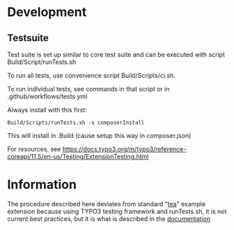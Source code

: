 
# Development

## Testsuite

Test suite is set up similar to core test suite and can be executed with script
Build/Script/runTests.sh

To run all tests, use convenience script Build/Scripts/ci.sh.

To run individual tests, see commands in that script or in .github/workflows/tests.yml

Always install with this first:

    Build/Scripts/runTests.sh -s composerInstall

This will install in .Build (cause setup this way in composer.json)

For resources, see https://docs.typo3.org/m/typo3/reference-coreapi/11.5/en-us/Testing/ExtensionTesting.html

# Information

The procedure described here deviates from standard "[tea](https://github.com/TYPO3-Documentation/tea)"
example extension because using TYPO3 testing framework and runTests.sh, it is not current best practices,
but it is what is described in the
[documentation](https://docs.typo3.org/m/typo3/reference-coreapi/11.5/en-us/Testing/ExtensionTesting.html)
